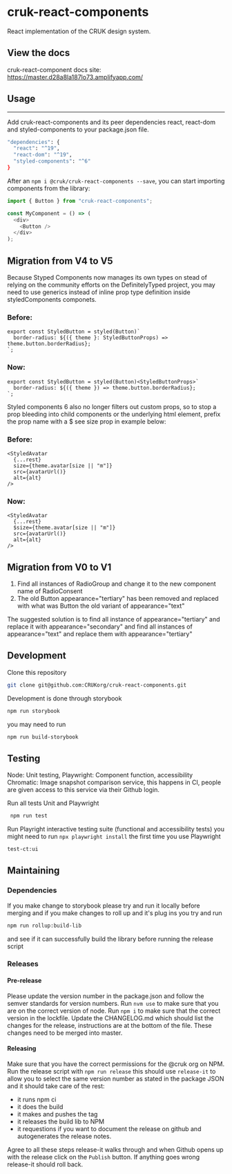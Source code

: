 # cruk-react-components

React implementation of the CRUK design system.

## View the docs

cruk-react-component docs site: https://master.d28a8la187lo73.amplifyapp.com/

## Usage

---

Add cruk-react-components and its peer dependencies react, react-dom and styled-components to your package.json file.

```sh
"dependencies": {
  "react": "^19",
  "react-dom": "^19",
  "styled-components": "^6"
}
```

After an `npm i @cruk/cruk-react-components --save`, you can start importing components from the library:

```js
import { Button } from "cruk-react-components";

const MyComponent = () => (
  <div>
    <Button />
  </div>
);
```

## Migration from V4 to V5

Because Styped Components now manages its own types on stead of relying on the community efforts on the DefinitelyTyped project, you may need to use generics instead of inline prop type definition inside styledComponents componets.

### Before:

```tsx
export const StyledButton = styled(Button)`
  border-radius: ${({ theme }: StyledButtonProps) => theme.button.borderRadius};
`;
```

### Now:

```tsx
export const StyledButton = styled(Button)<StyledButtonProps>`
  border-radius: ${({ theme }) => theme.button.borderRadius};
`;
```

Styled components 6 also no longer filters out custom props, so to stop a prop bleeding into child components or the underlying html element, prefix the prop name with a $ see size prop in example below:

### Before:

```tsx
<StyledAvatar
  {...rest}
  size={theme.avatar[size || "m"]}
  src={avatarUrl()}
  alt={alt}
/>
```

### Now:

```tsx
<StyledAvatar
  {...rest}
  $size={theme.avatar[size || "m"]}
  src={avatarUrl()}
  alt={alt}
/>
```

## Migration from V0 to V1

1.  Find all instances of RadioGroup and change it to the new component name of RadioConsent
2.  The old Button appearance="tertiary" has been removed and replaced with what was Button the old variant of appearance="text"

The suggested solution is to find all instance of appearance="tertiary" and replace it with appearance="secondary" and find all instances of appearance="text" and replace them with appearance="tertiary"

## Development

Clone this repository

```sh
git clone git@github.com:CRUKorg/cruk-react-components.git
```

Development is done through storybook

```sh
npm run storybook
```

you may need to run

```sh
npm run build-storybook
```

## Testing

Node: Unit testing,
Playwright: Component function, accessibility
Chromatic: Image snapshot comparison service, this happens in CI, people are given access to this service via their Github login.

Run all tests Unit and Playwright

```sh
 npm run test
```

Run Playright interactive testing suite (functional and accessibility tests) you might need to run `npx playwright install` the first time you use Playwright

```sh
test-ct:ui
```

## Maintaining

### Dependencies

If you make change to storybook please try and run it locally before merging and if you make changes to roll up and it's plug ins you try and run

```bash
npm run rollup:build-lib
```

and see if it can successfully build the library before running the release script

### Releases

#### Pre-release

Please update the version number in the package.json and follow the semver standards for version numbers.
Run `nvm use` to make sure that you are on the correct version of node.
Run `npm i` to make sure that the correct version in the lockfile.
Update the CHANGELOG.md which should list the changes for the release, instructions are at the bottom of the file.
These changes need to be merged into master.

#### Releasing

Make sure that you have the correct permissions for the @cruk org on NPM.
Run the release script with `npm run release` this should use `release-it` to allow you to select the same version number as stated in the package JSON and it should take care of the rest:

- it runs npm ci
- it does the build
- it makes and pushes the tag
- it releases the build lib to NPM
- it requestions if you want to document the release on github and autogenerates the release notes.

Agree to all these steps release-it walks through and when Github opens up with the release click on the `Publish` button. If anything goes wrong release-it should roll back.
